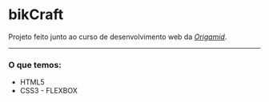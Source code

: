 # bikCraft
Projeto feito junto ao curso de desenvolvimento web da <em><a href="https://www.origamid.com/">Origamid</a></em>.

<hr>
<h3>O que temos: </h3>

<ul>
  <li>HTML5</li>
  <li>CSS3 - FLEXBOX</li>
</ul>
